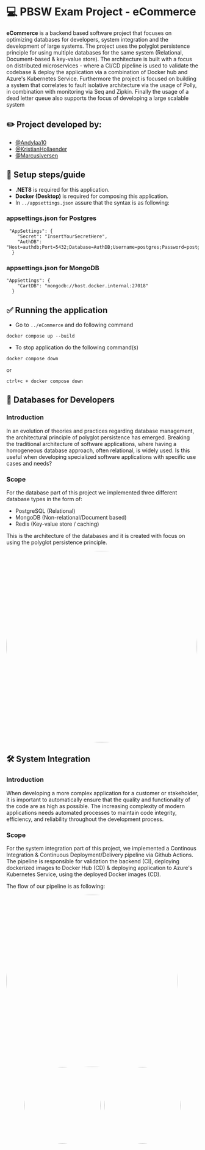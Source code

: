 # :computer: PBSW Exam Project - eCommerce 
**eCommerce** is a backend based software project that focuses on optimizing databases for developers, system integration and the development of large systems. The project uses the polyglot persistence principle for using multiple databases for the same system (Relational, Document-based & key-value store). The architecture is built with a focus on distributed microservices - where a CI/CD pipeline is used to validate the codebase & deploy the application via a combination of Docker hub and Azure's Kubernetes Service. Furthermore the project is focused on building a system that correlates to fault isolative architecture via the usage of Polly, in combination with monitoring via Seq and Zipkin. Finally the usage of a dead letter queue also supports the focus of developing a large scalable system
<br>

## :pencil2: Project developed by: 
- [@Andylaa10](https://github.com/Andylaa10)
- [@KristianHollaender](https://github.com/KristianHollaender)
- [@MarcusIversen](https://github.com/MarcusIversen)  
 

## :pencil: Setup steps/guide 
- **.NET8** is required for this application.
- **Docker (Desktop)** is required for composing this application.
- In `../appsettings.json` assure that the syntax is as following: 

### appsettings.json for Postgres
```
 "AppSettings": {
    "Secret": "InsertYourSecretHere",
    "AuthDB": "Host=authdb;Port=5432;Database=AuthDB;Username=postgres;Password=postgres"
  }
```
### appsettings.json for MongoDB
```
"AppSettings": {
    "CartDB": "mongodb://host.docker.internal:27018"
  }
```
## :white_check_mark:  Running the application
- Go to `../eCommerce` and do following command
```
docker compose up --build
```
- To stop application do the following command(s)
```
docker compose down
```
or
```
ctrl+c + docker compose down
```

## :open_file_folder: Databases for Developers
### Introduction
In an evolution of theories and practices regarding database management, the architectural principle of polyglot persistence has emerged. Breaking the traditional architecture of software applications, where having a homogeneous database approach, often relational, is widely used. Is this useful when developing specialized software applications with specific use cases and needs?

### Scope
For the database part of this project we implemented three different database types in the form of:
- PostgreSQL (Relational)
- MongoDB (Non-relational/Document based)
- Redis (Key-value store / caching) 

This is the architecture of the databases and it is created with focus on using the polyglot persistence principle.

 <img src="https://media.discordapp.net/attachments/1042375108494377041/1247476446738518070/image.png?ex=66602a79&is=665ed8f9&hm=10d59c93209062cf4a618740e702edc6c38a0d15c3d6379f0ebf5737f1e3968b&=&format=webp&quality=lossless&width=1374&height=1102" style="width: 500px; height: auto; border-radius: 50%;">  

## :hammer_and_wrench: System Integration 
### Introduction
When developing a more complex application for a customer or stakeholder, it is important to automatically ensure that the quality and functionality of the code are as high as possible. The increasing complexity of modern applications needs automated processes to maintain code integrity, efficiency, and reliability throughout the development process.

### Scope
For the system integration part of this project, we implemented a Continous Integration & Continuous Deployment/Delivery pipeline via Github Actions. The pipeline is responsible for validation the backend (CI), deploying dockerized images to Docker Hub (CD) & deploying application to Azure's Kubernetes Service, using the deployed Docker images (CD). 

The flow of our pipeline is as following: 

 <img src="https://media.discordapp.net/attachments/1042375108494377041/1247472418457653258/image.png?ex=666026b9&is=665ed539&hm=bd45d8006f01dbc72e578094a079ae9c583be2af660df88504d81a10b34cc925&=&format=webp&quality=lossless&width=614&height=700" style="width: 450px; height: auto; border-radius: 50%;">  

<div style="display: flex; justify-content: center; gap: 10px;">  
    <img src="https://media.discordapp.net/attachments/1042375108494377041/1217761415792824350/Screenshot_2024-03-14_at_10.08.42.png?ex=665f8272&is=665e30f2&hm=3aa3c29ad9736662d4cb3cba4e0592e446dcbf929f450b0a061133be3d5e4e2c&=&format=webp&quality=lossless&width=1102&height=1102" style="width: 200px; height: auto; border-radius: 50%;">  
    <img src="https://encrypted-tbn0.gstatic.com/images?q=tbn:ANd9GcQlFDjuPCZsAWuOUpxWPT8TFMdEgkwEgdCKrQ&s" style="width: 200px; height: auto; border-radius: 50%;">  
</div>  

